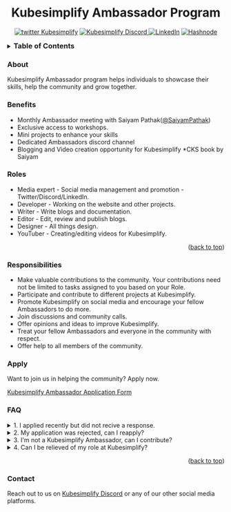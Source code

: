 
<div align="center">
    <h1> Kubesimplify Ambassador Program </h1>

  [![twitter Kubesimplify](https://img.shields.io/twitter/follow/Kubesimplify?logo=twitter&color=blue&label=@Kubesimplify&style=for-the-badge)](https://twitter.com/kubesimplify)
  <a href="https://kubesimplify.com/discord" ><img alt="Kubesimplify Discord" title="Discord" src="https://img.shields.io/badge/Discord-5865F2?style=for-the-badge&logo=discord&logoColor=white">
 <a href="https://www.linkedin.com/company/kubesimplify/"><img alt="LinkedIn" title="LinkedIn" src="https://img.shields.io/badge/-LinkedIn-blue?style=for-the-badge&logo=Linkedin&logoColor=white"/></a>
  <a href="https://kubesimplify.com/"><img alt="Hashnode" title="Hashnode" src="https://img.shields.io/badge/-Hashnode-blue?style=for-the-badge&logo=hashnode&logoColor=#3466f6"/></a>
</div>


<div id="top"></div>
<details>
  <summary><h3 style="display:inline;">Table of Contents</h3></summary>
  <ol>
    <li>
      <a href="#about">About</a>
    </li>
    <li>
      <a href="#benefits">Benefits</a>
    </li>
    <li><a href="#roles">Roles</a></li>
    <li><a href="#responsibilities">Responsibilities</a></li>
    <li><a href="#apply">Apply</a></li>
    <li><a href="#faq">FAQ</a></li>
    <li><a href="#contact">Contact</a></li>
  </ol>
</details>

### About

Kubesimplify Ambassador program helps individuals to showcase their skills, help the community and grow together. 

### Benefits

* Monthly Ambassador meeting  with Saiyam Pathak([@SaiyamPathak](https://twitter.com/SaiyamPathak))
* Exclusive access to workshops.
* Mini projects to enhance your skills
* Dedicated Ambassadors discord channel
* Blogging and Video creation opportunity for Kubesimplify
*CKS book by Saiyam

### Roles

* Media expert - Social media management and promotion - Twitter/Discord/LinkedIn.
* Developer - Working on the website and other projects.
* Writer - Write blogs and documentation.
* Editor - Edit, review and publish blogs.
* Designer - All things design.
* YouTuber - Creating/editing videos for Kubesimplify.
<p align="right">(<a href="#top">back to top</a>)</p>

### Responsibilities
* Make valuable contributions to the community. Your contributions need not be limited to tasks assigned to you based on your Role.
* Participate and contribute to different projects at Kubesimplify.
* Promote Kubesimplify on social media and encourage your fellow Ambassadors to do more.
* Join discussions and community calls.
* Offer opinions and ideas to improve Kubesimplify.
* Treat your fellow Ambassadors and everyone in the community with respect.
* Offer help to all members of the community.

### Apply 
Want to join us in helping the community? Apply now. 

[Kubesimplify Ambassador Application Form](https://docs.google.com/forms/d/e/1FAIpQLSfsiMZoKAC4eulEDNVnTOaujoortij2e9goZv355N_nTdjCjA/viewform)

### FAQ
<details> <summary>1. I applied recently but did not recive a response.</summary>
   <p>We try to respond back as quick as possible. But based on the number of applicants at any given time, this might take weeks or months</p>
</details>

<details> <summary>2. My application was rejected, can I reapply?</summary>
   <p>Yes! you can. But wait for atleast 3-4 months before you reapply</p>
</details>
<details><summary>3. I'm not a Kubesimplify Ambassador, can I contribute?</summary>
   <p>Contributions of any size and type are always welcome. Check for open projects or reachout to us on Discord.</p>
</details>
<details><summary>4. Can I be relieved of my role at Kubesimplify?</summary>
   <p>You are always important to us. But if you want to pursue something else that you align with, please reach out to us.</p>
</details>
<p align="right">(<a href="#top">back to top</a>)</p>

### Contact
Reach out to us on [Kubesimplify Discord](kubesimplify.com/discord) or any of our other social media platforms.
